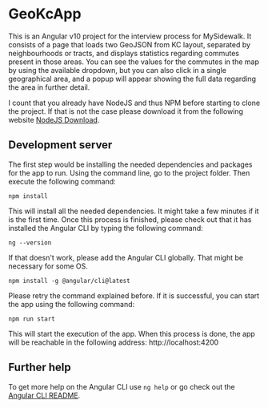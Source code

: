 # GeoKcApp

This is an Angular v10 project for the interview process for MySidewalk. It consists of a page that loads two GeoJSON from KC layout, separated by neighbourhoods or tracts, and displays statistics regarding commutes present in those areas. You can see the values for the commutes in the map by using the available dropdown, but you can also click in a single geographical area, and a popup will appear showing the full data regarding the area in further detail.

I count that you already have NodeJS and thus NPM before starting to clone the project. If that is not the case please download it from the following website [NodeJS Download](https://nodejs.org/es/download/).

## Development server

The first step would be installing the needed dependencies and packages for the app to run. Using the command line, go to the project folder. Then execute the following command:

`npm install`

This will install all the needed dependencies. It might take a few minutes if it is the first time. Once this process is finished, please check out that it has installed the Angular CLI by typing the following command:

`ng --version`

If that doesn't work, please add the Angular CLI globally. That might be necessary for some OS.

`npm install -g @angular/cli@latest`

Please retry the command explained before. If it is successful, you can start the app using the following command:

`npm run start`

This will start the execution of the app. When this process is done, the app will be reachable in the following address: http://localhost:4200

## Further help

To get more help on the Angular CLI use `ng help` or go check out the [Angular CLI README](https://github.com/angular/angular-cli/blob/master/README.md).
